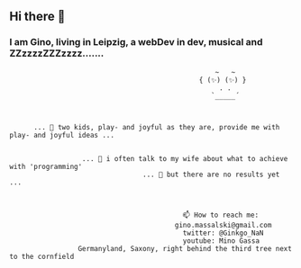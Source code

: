 ## Hi there 👋

### I am Gino, living in Leipzig, a webDev in dev, musical and ZZzzzzZZZzzzz.......

                                                       ~   ~
                                                   { (✨) (✨) }                                           
                                                        . .
                                                      `_____´



          ... 🌱 two kids, play- and joyful as they are, provide me with play- and joyful ideas ...


                      ... 💬 i often talk to my wife about what to achieve with 'programming'
                                     ... 🤔 but there are no results yet ...



                                               📫 How to reach me:
                                             gino.massalski@gmail.com
                                               twitter: @Ginkgo_NaN
                                               youtube: Mino Gassa
                     Germanyland, Saxony, right behind the third tree next to the cornfield
<!-- 😄 Pronouns: ...
⚡ -->
